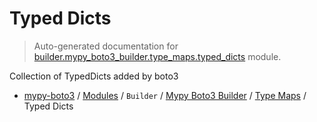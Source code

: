 # Typed Dicts

> Auto-generated documentation for [builder.mypy_boto3_builder.type_maps.typed_dicts](https://github.com/vemel/mypy_boto3/blob/master/builder/mypy_boto3_builder/type_maps/typed_dicts.py) module.

Collection of TypedDicts added by boto3

- [mypy-boto3](../../../README.md#mypy_boto3) / [Modules](../../../MODULES.md#mypy-boto3-modules) / `Builder` / [Mypy Boto3 Builder](../index.md#mypy-boto3-builder) / [Type Maps](index.md#type-maps) / Typed Dicts
